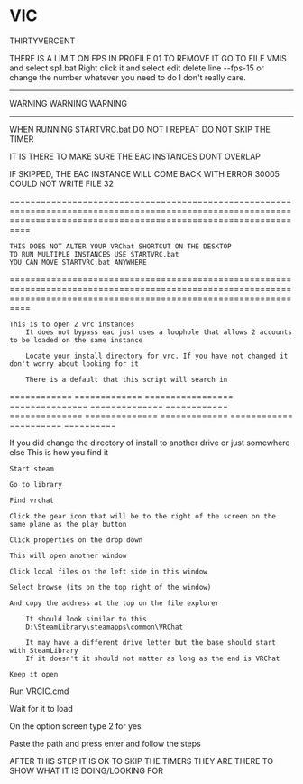 # VIC

THIRTYVERCENT

THERE IS A LIMIT ON FPS IN PROFILE 01
TO REMOVE IT GO TO FILE VMIS and select sp1.bat
Right click it and select edit
delete line --fps-15
or change the number
whatever you need to do I don't really care.

---------------------------------------------------------------------------------------------------------------------------------------------------------------------

WARNING WARNING WARNING

----------------------------------------------------------------------------------------------------------------------------------------------------------------------

WHEN RUNNING STARTVRC.bat DO NOT    I REPEAT    DO NOT SKIP THE TIMER


IT IS THERE TO MAKE SURE THE EAC INSTANCES DONT OVERLAP


IF SKIPPED, THE EAC INSTANCE WILL COME BACK WITH ERROR 30005 COULD NOT WRITE FILE 32

======================================================================================================================================================================

	THIS DOES NOT ALTER YOUR VRChat SHORTCUT ON THE DESKTOP
	TO RUN MULTIPLE INSTANCES USE STARTVRC.bat
	YOU CAN MOVE STARTVRC.bat ANYWHERE

======================================================================================================================================================================
		
    This is to open 2 vrc instances
		It does not bypass eac just uses a loophole that allows 2 accounts to be loaded on the same instance

		Locate your install directory for vrc. If you have not changed it don't worry about looking for it

		There is a default that this script will search in

============ ============= ================= =============== ============== ============ ============== ============== ============= ============ ========== ==========

If you did change the directory of install to another drive or just somewhere else
This is how you find it


	Start steam

	Go to library

	Find vrchat

	Click the gear icon that will be to the right of the screen on the same plane as the play button

	Click properties on the drop down 

	This will open another window

	Click local files on the left side in this window

	Select browse (its on the top right of the window)

	And copy the address at the top on the file explorer

		It should look similar to this 
		D:\SteamLibrary\steamapps\common\VRChat

		It may have a different drive letter but the base should start with SteamLibrary
		If it doesn't it should not matter as long as the end is VRChat

	Keep it open

Run VRCIC.cmd

Wait for it to load

On the option screen type 2 for yes

Paste the path and press enter and follow the steps

AFTER THIS STEP IT IS OK TO SKIP THE TIMERS
THEY ARE THERE TO SHOW WHAT IT IS DOING/LOOKING FOR
